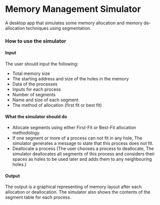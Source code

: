 # Memory Management Simulator

A desktop app that simulates some memory allocation and memory de-allocation techniques using segmentation.

### How to use the simulator

#### Input
The user should input the following:
* Total memory size
* The starting address and size of the holes in the memory
* Data of the processes
* Inputs for each process
* Number of segments
* Name and size of each segment
* The method of allocation (first fit or best fit)

#### What the simulator should do
* Allocate segments using either First-Fit or Best-Fit allocation methodology.
* If one segment or more of a process can not fit in any hole, The simulator generates a message to state that this process does not fit.
* Deallocate a process (The user chooses a process to deallocate, The simulator deallocates all segments of this process and considers their spaces as holes to be
used later and adds them to any neighbouring holes.)

#### Output
The output is a graphical representing of memory layout after each allocation or deallocation. The simulator also shows the contents of the segment table for each process.


